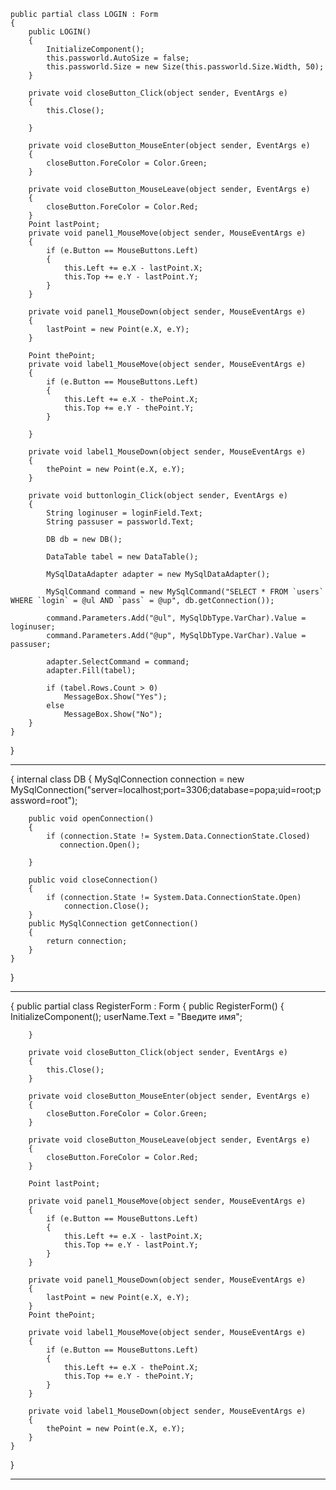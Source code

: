     public partial class LOGIN : Form
    {
        public LOGIN()
        {
            InitializeComponent();
            this.passworld.AutoSize = false;
            this.passworld.Size = new Size(this.passworld.Size.Width, 50);
        }

        private void closeButton_Click(object sender, EventArgs e)
        {
            this.Close();

        }

        private void closeButton_MouseEnter(object sender, EventArgs e)
        {
            closeButton.ForeColor = Color.Green;
        }

        private void closeButton_MouseLeave(object sender, EventArgs e)
        {
            closeButton.ForeColor = Color.Red;
        }
        Point lastPoint;
        private void panel1_MouseMove(object sender, MouseEventArgs e)
        {
            if (e.Button == MouseButtons.Left)
            {
                this.Left += e.X - lastPoint.X;
                this.Top += e.Y - lastPoint.Y;
            }
        }

        private void panel1_MouseDown(object sender, MouseEventArgs e)
        {
            lastPoint = new Point(e.X, e.Y);
        }

        Point thePoint;
        private void label1_MouseMove(object sender, MouseEventArgs e)
        {
            if (e.Button == MouseButtons.Left)
            {
                this.Left += e.X - thePoint.X;
                this.Top += e.Y - thePoint.Y;
            }

        }

        private void label1_MouseDown(object sender, MouseEventArgs e)
        {
            thePoint = new Point(e.X, e.Y);
        }

        private void buttonlogin_Click(object sender, EventArgs e)
        {
            String loginuser = loginField.Text;
            String passuser = passworld.Text;

            DB db = new DB();

            DataTable tabel = new DataTable();

            MySqlDataAdapter adapter = new MySqlDataAdapter();

            MySqlCommand command = new MySqlCommand("SELECT * FROM `users` WHERE `login` = @ul AND `pass` = @up", db.getConnection());

            command.Parameters.Add("@ul", MySqlDbType.VarChar).Value = loginuser;
            command.Parameters.Add("@up", MySqlDbType.VarChar).Value = passuser;

            adapter.SelectCommand = command; 
            adapter.Fill(tabel);

            if (tabel.Rows.Count > 0)
                MessageBox.Show("Yes");
            else
                MessageBox.Show("No");
        }
    }
}
________________________________________________________________________________
{
    internal class DB
    {
        MySqlConnection connection = new MySqlConnection("server=localhost;port=3306;database=popa;uid=root;password=root");

        public void openConnection()
        {
            if (connection.State != System.Data.ConnectionState.Closed)
               connection.Open();
            
        }

        public void closeConnection()
        {
            if (connection.State != System.Data.ConnectionState.Open)
                connection.Close();
        }
        public MySqlConnection getConnection()
        {
            return connection;
        }
    }
}
________________________________________________________________________
{
    public partial class RegisterForm : Form
    {
        public RegisterForm()
        {
            InitializeComponent();
            userName.Text = "Введите имя";

        }

        private void closeButton_Click(object sender, EventArgs e)
        {
            this.Close();
        }

        private void closeButton_MouseEnter(object sender, EventArgs e)
        {
            closeButton.ForeColor = Color.Green;
        }

        private void closeButton_MouseLeave(object sender, EventArgs e)
        {
            closeButton.ForeColor = Color.Red;
        }

        Point lastPoint;

        private void panel1_MouseMove(object sender, MouseEventArgs e)
        {
            if (e.Button == MouseButtons.Left)
            {
                this.Left += e.X - lastPoint.X;
                this.Top += e.Y - lastPoint.Y;
            }
        }

        private void panel1_MouseDown(object sender, MouseEventArgs e)
        {
            lastPoint = new Point(e.X, e.Y);
        }
        Point thePoint;

        private void label1_MouseMove(object sender, MouseEventArgs e)
        {
            if (e.Button == MouseButtons.Left)
            {
                this.Left += e.X - thePoint.X;
                this.Top += e.Y - thePoint.Y;
            }
        }

        private void label1_MouseDown(object sender, MouseEventArgs e)
        {
            thePoint = new Point(e.X, e.Y);
        }
    }
}
______________________________________________________________________________
